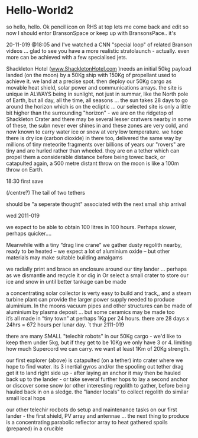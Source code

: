 # Hello-World2
so  hello, hello.
Ok pencil icon on RHS at top lets me come back and edit
so now I should entor BransonSpace or keep up with BransonsPace..    it's 

20-11-019 @18:05 and I've watched a CNN "special loop" of related Branson videos ... glad to see you have a more realistic stratolaunch -  actually. even more can be achieved with a few specialised jets.

Shackleton Hotel (www.ShackletonHotel.com )needs an initial 50kg payload landed (on the moon) by a 50Kg ship with 150Kg of propellant used to achieve it.
we land at a precise spot. then deploy our 50Kg cargo as movable heat shield, solar power and communications arrays.  the site is unique in ALWAYS being in sunlight, not just in summar, like the North pole of Earth, but all day, all the time, all seasons ... the sun takes 28 days to go around the horizon which is on the ecliptic  ... our selected site is only a little bit higher than the surrounding "horizon" - 
we are on the ridgetop of Shackleton Crater and there may be several lesser cratwers nearby  in some of these, the subn never ever shines in and these zones are very cold, and now known to carry water ice or snow at very low temperature.  we hope there is dry ice (carbon dioxide) in there too, delivered the same way by millions of tiny meteorite fragments over billions of years 
our "rovers" are tiny and are hurled rather than wheeled.  they are on a tether which can propel them a considerable distance before being towec back, or catapulted again, a 500 metre distant throw on the moon is like a 100m throw on Earth.

18:30  first save

(/centre?)                              The tail of two tethers 

should be "a seperate thought" associated with the next small ship arrival

wed 2011-019


we expect to be able to obtain 100 litres in 100 hours.  Perhaps slower, perhaps quicker….

Meanwhile with a tiny “drag line crane” we  gather dusty regolith nearby, ready to be heated – we expect a lot of aluminium oxide – but other materials may make suitable building amalgams 

we radially print and brace an enclosure around our tiny lander …
 perhaps as we dismantle and recycle it or dig in 
Or select a small crater to store our ice and snow in until better tankage can be made

a concentrating solar collector is verty easy to build and track,, and a steam turbine plant can provide the larger power supply needed to produce aluminium. In the moons vacuum pipes and other structures can be made of aluminium by plasma deposit … but some ceramics may be made too  
it’s all made in “tiny town” at perhaps 1Kg per 24 hours. there are 28 days x 24hrs = 672 hours per lunar day.
`t
thur 2111-019

there are many SMALL "telechir robots" in our 50Kg cargo - we'd like to keep them under 5kg, but if they get to be 10Kg we only have 3 or 4. limiting how much Supercord we can carry. we want at least 1Km of 20Kg strength.

our first explorer (above) is catapulted (on a tether) into crater where we hope to find water. its 3 inertial gyros and/or the spooling out tether drag get it to land right side up - after laying an anchor it may then be hauled back up to the lander - or take several further hops to lay a second anchor or discover some snow (or other interesting regolith to gather, before being hauled back in on a sledge.
the "lander locals" to collect regolith do similar small local hops

our other telechir rocbots  do setup and maintenance tasks on our first lander - the first shield, PV array and antennae ... the next thing to produce is a concentrating parabolic reflector array to heat gathered spoils (prepared) in a crucible
